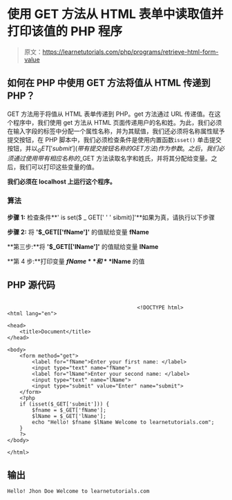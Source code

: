 # 使用 GET 方法从 HTML 表单中读取值并打印该值的 PHP 程序

> 原文：<https://learnetutorials.com/php/programs/retrieve-html-form-value>

## 如何在 PHP 中使用 GET 方法将值从 HTML 传递到 PHP？

GET 方法用于将值从 HTML 表单传递到 PHP。get 方法通过 URL 传递值。在这个程序中，我们使用 get 方法从 HTML 页面传递用户的名和姓。为此，我们必须在输入字段的标签中分配一个属性名称，并为其赋值，我们还必须将名称属性赋予提交按钮，在 PHP 脚本中，我们必须检查条件是使用内置函数`isset()` 单击提交按钮，并以$_GET['submit'](带有提交按钮名称的 GET 方法)作为参数。之后，我们必须通过使用带有相应名称的$_GET 方法读取名字和姓氏，并将其分配给变量。之后，我们可以打印这些变量的值。

**我们必须在 localhost 上运行这个程序。**

### 算法

**步骤 1:** 检查条件**' is set($ _ GET[' ' ' sibmit)]'**如果为真，请执行以下步骤

**步骤 2:** 将 **'$_GET[['fName']'** 的值赋给变量 **fName**

**第三步:**将 **'$_GET[['lName']'** 的值赋给变量 **lName**

**第 4 步:**打印变量 **$fName** 和 **$lName** 的值

## PHP 源代码

```

                                          <!DOCTYPE html>
<html lang="en">

<head>
    <title>Document</title>
</head>

<body>
    <form method="get">
        <label for="fName">Enter your first name: </label>
        <input type="text" name="fName">
        <label for="lName">Enter your second name: </label>
        <input type="text" name="lName">
        <input type="submit" value="Enter" name="submit">
    </form>
    <?php
    if (isset($_GET['submit'])) {
        $fname = $_GET['fName'];
        $lName = $_GET['lName'];
        echo "Hello! $fname $lName Welcome to learnetutorials.com";
    }
    ?>
</body>

</html>

```

## 输出

```
Hello! Jhon Doe Welcome to learnetutorials.com
```